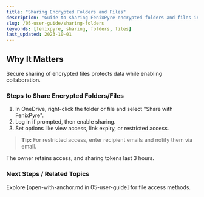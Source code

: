 ```yaml
---
title: "Sharing Encrypted Folders and Files"
description: "Guide to sharing FenixPyre-encrypted folders and files in OneDrive."
slug: /05-user-guide/sharing-folders
keywords: [fenixpyre, sharing, folders, files]
last_updated: 2023-10-01
---
```


## Why It Matters
Secure sharing of encrypted files protects data while enabling collaboration.

### Steps to Share Encrypted Folders/Files
1. In OneDrive, right-click the folder or file and select "Share with FenixPyre".
   <!-- IMG: ./media/05-user-guide/share-options.png | Alt: Context menu for sharing with FenixPyre -->
2. Log in if prompted, then enable sharing.
3. Set options like view access, link expiry, or restricted access.

> **Tip:** For restricted access, enter recipient emails and notify them via email.

The owner retains access, and sharing tokens last 3 hours.

### Next Steps / Related Topics
Explore [open-with-anchor.md in 05-user-guide] for file access methods.